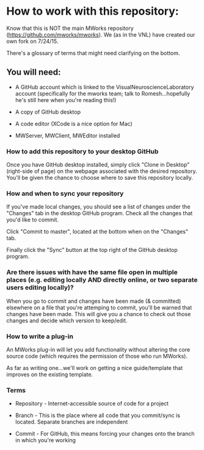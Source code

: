 # How to work with this repository: #

Know that this is NOT the main MWorks repository (https://github.com/mworks/mworks). We (as in the VNL) have created our own fork on 7/24/15.

There's a glossary of terms that might need clarifying on the bottom.

## You will need: ##

* A GitHub account which is linked to the VisualNeuroscienceLaboratory account (specifically for the mworks team; talk to Romesh...hopefully he's still here when you're reading this!)

* A copy of GitHub desktop

* A code editor (XCode is a nice option for Mac)

* MWServer, MWClient, MWEditor installed

### How to add this repository to your desktop GitHub ###

Once you have GitHub desktop installed, simply click "Clone in Desktop" (right-side of page) on the webpage associated with the desired repository. You'll be given the chance to choose where to save this repository locally.

### How and when to sync your repository ###

If you've made local changes, you should see a list of changes under the "Changes" tab in the desktop GitHub program. Check all the changes that you'd like to commit.

Click "Commit to master", located at the bottom when on the "Changes" tab.

Finally click the "Sync" button at the top right of the GitHub desktop program.

### Are there issues with have the same file open in multiple places (e.g. editing locally AND directly online, or two separate users editing locally)? ###

When you go to commit and changes have been made (& committed) elsewhere on a file that you're attemping to commit, you'll be warned that changes have been made. This will give you a chance to check out those changes and decide which version to keep/edit.

### How to write a plug-in ###

An MWorks plug-in will let you add functionality without altering the core source code (which requires the permission of those who run MWorks).

As far as writing one...we'll work on getting a nice guide/template that improves on the existing template.

### Terms ###

* Repository - Internet-accessible source of code for a project

* Branch - This is the place where all code that you commit/sync is located. Separate branches are independent

* Commit - For GitHub, this means forcing your changes onto the branch in which you're working